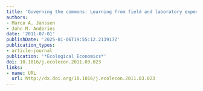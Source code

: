 ```yaml
---
title: 'Governing the commons: Learning from field and laboratory experiments'
authors:
- Marco A. Janssen
- John M. Anderies
date: '2011-07-01'
publishDate: '2025-01-06T19:55:12.213917Z'
publication_types:
- article-journal
publication: '*Ecological Economics*'
doi: 10.1016/j.ecolecon.2011.03.023
links:
- name: URL
  url: http://dx.doi.org/10.1016/j.ecolecon.2011.03.023
---
```

